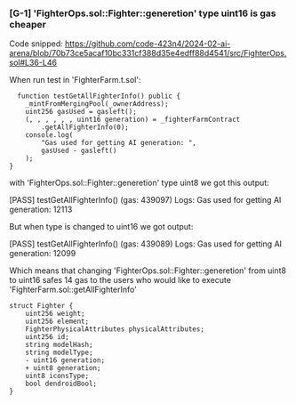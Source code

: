 ### [G-1] 'FighterOps.sol::Fighter::generetion' type uint16 is gas cheaper
 Code snipped:
 https://github.com/code-423n4/2024-02-ai-arena/blob/70b73ce5acaf10bc331cf388d35e4edff88d4541/src/FighterOps.sol#L36-L46

 When run test in 'FighterFarm.t.sol': 

      function testGetAllFighterInfo() public {
        _mintFromMergingPool(_ownerAddress);
        uint256 gasUsed = gasleft();
        (, , , , , , uint16 generation) = _fighterFarmContract
            .getAllFighterInfo(0);
        console.log(
            "Gas used for getting AI generation: ",
            gasUsed - gasleft()
        );
    }

 with 'FighterOps.sol::Fighter::generetion' type uint8 we got this output:

[PASS] testGetAllFighterInfo() (gas: 439097)
Logs:
  Gas used for getting AI generation:  12113


But when type is changed to uint16 we got output:

[PASS] testGetAllFighterInfo() (gas: 439089)
Logs:
  Gas used for getting AI generation:  12099

Which means that changing 'FighterOps.sol::Fighter::generetion' from uint8 to uint16 safes 14 gas to the users who would like to execute 'FighterFarm.sol::getAllFighterInfo'

    struct Fighter {
        uint256 weight;
        uint256 element;
        FighterPhysicalAttributes physicalAttributes;
        uint256 id;
        string modelHash;
        string modelType;
        - uint16 generation;
        + uint8 generation;
        uint8 iconsType;
        bool dendroidBool;
    }

